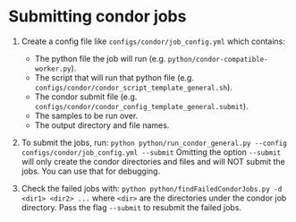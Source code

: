 # Submitting condor jobs
1. Create a config file like `configs/condor/job_config.yml` which contains:
	* The python file the job will run (e.g. `python/condor-compatible-worker.py`).
	* The script that will run that python file (e.g. `configs/condor/condor_script_template_general.sh`).
	* The condor submit file (e.g. `configs/condor/condor_config_template_general.submit`).
	* The samples to be run over.
	* The output directory and file names.
2. To submit the jobs, run:
`python python/run_condor_general.py --config configs/condor/job_config.yml --submit`
Omitting the option `--submit` will only create the condor directories and files and will NOT submit the jobs.
You can use that for debugging.

3. Check the failed jobs with:
`python python/findFailedCondorJobs.py -d <dir1> <dir2> ...`
where `<dir>` are the directories under the condor job directory.
Pass the flag `--submit` to resubmit the failed jobs.	
